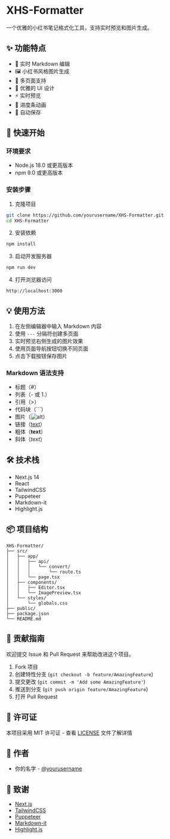 # XHS-Formatter

一个优雅的小红书笔记格式化工具，支持实时预览和图片生成。

## ✨ 功能特点

- 📝 实时 Markdown 编辑
- 🖼️ 小红书风格图片生成
- 📱 多页面支持
- 🎨 优雅的 UI 设计
- ⚡ 实时预览
- 🎯 进度条动画
- 🔄 自动保存

## 🚀 快速开始

### 环境要求

- Node.js 18.0 或更高版本
- npm 9.0 或更高版本

### 安装步骤

1. 克隆项目
```bash
git clone https://github.com/yourusername/XHS-Formatter.git
cd XHS-Formatter
```

2. 安装依赖
```bash
npm install
```

3. 启动开发服务器
```bash
npm run dev
```

4. 打开浏览器访问
```
http://localhost:3000
```

## 💡 使用方法

1. 在左侧编辑器中输入 Markdown 内容
2. 使用 `---` 分隔符创建多页面
3. 实时预览右侧生成的图片效果
4. 使用页面导航按钮切换不同页面
5. 点击下载按钮保存图片

### Markdown 语法支持

- 标题（#）
- 列表（- 或 1.）
- 引用（>）
- 代码块（```）
- 图片（![alt](url)）
- 链接（[text](url)）
- 粗体（**text**）
- 斜体（*text*）

## 🛠️ 技术栈

- Next.js 14
- React
- TailwindCSS
- Puppeteer
- Markdown-it
- Highlight.js

## 📦 项目结构

```
XHS-Formatter/
├── src/
│   ├── app/
│   │   ├── api/
│   │   │   └── convert/
│   │   │       └── route.ts
│   │   └── page.tsx
│   ├── components/
│   │   ├── Editor.tsx
│   │   └── ImagePreview.tsx
│   └── styles/
│       └── globals.css
├── public/
├── package.json
└── README.md
```

## 🤝 贡献指南

欢迎提交 Issue 和 Pull Request 来帮助改进这个项目。

1. Fork 项目
2. 创建特性分支 (`git checkout -b feature/AmazingFeature`)
3. 提交更改 (`git commit -m 'Add some AmazingFeature'`)
4. 推送到分支 (`git push origin feature/AmazingFeature`)
5. 打开 Pull Request

## 📄 许可证

本项目采用 MIT 许可证 - 查看 [LICENSE](LICENSE) 文件了解详情

## 👥 作者

- 你的名字 - [@yourusername](https://github.com/yourusername)

## 🙏 致谢

- [Next.js](https://nextjs.org/)
- [TailwindCSS](https://tailwindcss.com/)
- [Puppeteer](https://pptr.dev/)
- [Markdown-it](https://markdown-it.github.io/)
- [Highlight.js](https://highlightjs.org/) 